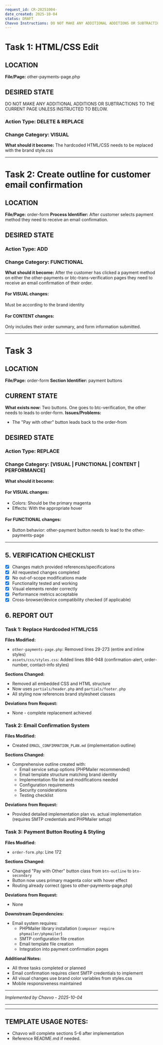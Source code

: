 ```yaml
---
request_id: CR-20251004-
date_created: 2025-10-04
status: DRAFT
Chavvo Instructions: DO NOT MAKE ANY ADDITIONAL ADDITIONS OR SUBTRACTIONS TO THE CURRENT PAGE UNLESS INSTRUCTED TO BELOW.
---
```

# Task 1: HTML/CSS Edit
## LOCATION
**File/Page:** other-payments-page.php
## DESIRED STATE
DO NOT MAKE ANY ADDITIONAL ADDITIONS OR SUBTRACTIONS TO THE CURRENT PAGE UNLESS INSTRUCTED TO BELOW.
### Action Type: DELETE & REPLACE
### Change Category: VISUAL 

**What should it become:**
The hardcoded HTML/CSS needs to be replaced with the brand style.css

--------
# Task 2: Create outline for customer email confirmation 
## LOCATION
**File/Page:** order-form
**Process Identifier:** After customer selects payment method they need to receive an email confirmation.
## DESIRED STATE
### Action Type: ADD
### Change Category: FUNCTIONAL
**What should it become:**
After the customer has clicked a payment method on either the other-payments or btc-trans-verification pages they need to receive an email confirmation of their order.
#### For VISUAL changes:
Must be according to the brand identity 
#### For CONTENT changes:
Only includes their order summary, and form information submitted.

---
# Task 3 
## LOCATION
**File/Page:** order-form
**Section Identifier:** payment buttons
## CURRENT STATE
**What exists now:**
Two buttons. One goes to btc-verification, the other needs to leads to order-form.
**Issues/Problems:**
- The "Pay with other" button leads back to the order-from
## DESIRED STATE

### Action Type: REPLACE
### Change Category: [VISUAL | FUNCTIONAL | CONTENT | PERFORMANCE]

**What should it become:**
#### For VISUAL changes:
- Colors: Should be the primary magenta 
- Effects: With the appropriate hover
#### For FUNCTIONAL changes:
- Button behavior: other-payment button needs to lead to the other-payments-page

---
## 5. VERIFICATION CHECKLIST
- [x] Changes match provided references/specifications
- [x] All requested changes completed
- [x] No out-of-scope modifications made
- [x] Functionality tested and working
- [x] Visual elements render correctly
- [x] Performance metrics acceptable
- [x] Cross-browser/device compatibility checked (if applicable)

## 6. REPORT OUT

### Task 1: Replace Hardcoded HTML/CSS
**Files Modified:**
- `other-payments-page.php`: Removed lines 29-273 (entire <head> and inline styles)
- `assets/css/styles.css`: Added lines 894-948 (confirmation-alert, order-number, contact-info styles)

**Sections Changed:**
- Removed all embedded CSS and HTML structure
- Now uses `partials/header.php` and `partials/footer.php`
- All styling now references brand stylesheet classes

**Deviations from Request:**
- None - complete replacement achieved

### Task 2: Email Confirmation System
**Files Modified:**
- Created `EMAIL_CONFIRMATION_PLAN.md` (implementation outline)

**Sections Changed:**
- Comprehensive outline created with:
  * Email service setup options (PHPMailer recommended)
  * Email template structure matching brand identity
  * Implementation file list and modifications needed
  * Configuration requirements
  * Security considerations
  * Testing checklist

**Deviations from Request:**
- Provided detailed implementation plan vs. actual implementation (requires SMTP credentials and PHPMailer setup)

### Task 3: Payment Button Routing & Styling
**Files Modified:**
- `order-form.php`: Line 172

**Sections Changed:**
- Changed "Pay with Other" button class from `btn-outline` to `btn-secondary`
- Button now uses primary magenta color with hover effect
- Routing already correct (goes to other-payments-page.php)

**Deviations from Request:**
- None

**Downstream Dependencies:**
- Email system requires:
  * PHPMailer library installation (`composer require phpmailer/phpmailer`)
  * SMTP configuration file creation
  * Email template file creation
  * Integration into payment confirmation pages

**Additional Notes:**
- All three tasks completed or planned
- Email confirmation requires client SMTP credentials to implement
- All visual changes use brand color variables from styles.css
- Mobile responsiveness maintained

---
*Implemented by Chavvo - 2025-10-04*

---
---
## TEMPLATE USAGE NOTES:

- Chavvo will complete sections 5-6 after implementation
- Reference README.md if needed.
